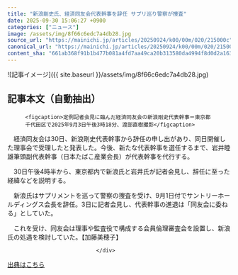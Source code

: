 ```yaml
---
title: "新浪剛史氏、経済同友会代表幹事を辞任 サプリ巡り警察が捜査"
date: 2025-09-30 15:06:27 +0900
categories: ["ニュース"]
image: /assets/img/8f66c6edc7a4db28.jpg
source_url: "https://mainichi.jp/articles/20250924/k00/00m/020/215000c"
canonical_url: "https://mainichi.jp/articles/20250924/k00/00m/020/215000c/"
content_sha: "661ab368f91b1b477b081a4fd7aa49ca20b313580da4994f8d0d2a163dd235fa"
---
```


![記事イメージ]({{ site.baseurl }}/assets/img/8f66c6edc7a4db28.jpg)

## 記事本文（自動抽出）
<div><section class="articledetail-body" id="articledetail-body">




<div class="articledetail-image-left">
  <figure>
    
    <figcaption>定例記者会見に臨んだ経済同友会の新浪剛史代表幹事＝東京都千代田区で2025年9月3日午後3時18分、渡部直樹撮影</figcaption>
    
  </figure>
</div>

<p>　経済同友会は30日、新浪剛史代表幹事から辞任の申し出があり、同日開催した理事会で受理したと発表した。今後、新たな代表幹事を選任するまで、岩井睦雄筆頭副代表幹事（日本たばこ産業会長）が代表幹事を代行する。</p>

<p>　30日午後4時半から、東京都内で新浪氏と岩井氏が記者会見し、辞任に至った経緯などを説明する。</p>

<p>　新浪氏はサプリメントを巡って警察の捜査を受け、9月1日付でサントリーホールディングス会長を辞任。3日に記者会見し、代表幹事の進退は「同友会に委ねる」としていた。</p>

	


<p>　これを受け、同友会は理事や監査役で構成する会員倫理審査会を設置し、新浪氏の処遇を検討していた。【加藤美穂子】</p>


</section>






								</div>

[出典はこちら](https://mainichi.jp/articles/20250924/k00/00m/020/215000c)
